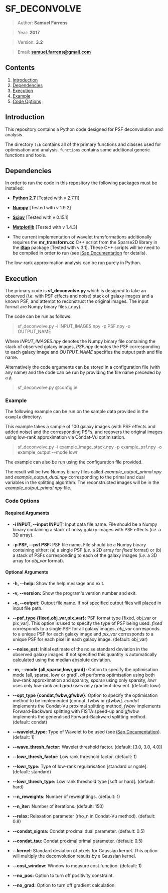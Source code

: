 SF_DECONVOLVE
=============

> Author: **Samuel Farrens**

> Year: **2017**

> Version: **3.2**

> Email: **[samuel.farrens@gmail.com](mailto:samuel.farrens@gmail.com)**

Contents
------------
1. [Introduction](#intro_anchor)
1. [Dependencies](#depend_anchor)
1.  [Execution](#exe_anchor)
  1. [Example](#eg_anchor)
  1. [Code Options](#opt_anchor)

<a name="intro_anchor"></a>
## Introduction

This repository contains a Python code designed for PSF deconvolution and analysis.

The directory ``lib`` contains all of the primary functions and classes used for optimisation and analysis. ``functions`` contains some additional generic functions and tools.

<a name="depend_anchor"></a>
## Dependencies

In order to run the code in this repository the following packages must be installed:

* **[Python 2.7](https://www.python.org/download/releases/2.7/)</a>**
[Tested with v 2.7.11]

* **[Numpy](http://www.numpy.org/)** [Tested with v 1.9.2]

* **[Scipy](http://www.scipy.org/)** [Tested with v 0.15.1]

* **[Matplotlib](http://matplotlib.org/)** [Tested with v 1.4.3]

* The current implementation of wavelet transformations additionally requires the **mr_transform.cc** C++ script from the Sparse2D library in the **[iSap](http://www.cosmostat.org/software/isap/)** package [Tested with v 3.1]. These C++ scripts will be need to be compiled in order to run (see [iSap Documentation](http://www.cosmostat.org/wp-content/uploads/2014/12/doc_iSAP.pdf) for details).

The low-rank approximation analysis can be run purely in Python.

<a name="exe_anchor"></a>
## Execution

The primary code is **sf_deconvolve.py** which is designed to take an observed (*i.e.* with PSF effects and noise) stack of galaxy images and a known PSF, and attempt to reconstruct the original images. The input format are Numpy binary files (.npy).

The code can be run as follows:

> sf_deconvolve.py -i INPUT_IMAGES.npy -p PSF.npy -o OUTPUT_NAME

Where *INPUT_IMAGES.npy* denotes the Numpy binary file containing the stack of observed galaxy images, *PSF.npy* denotes the PSF corresponding to each galaxy image and *OUTPUT_NAME* specifies the output path and file name.

Alternatively the code arguments can be stored in a configuration file (with any name) and the code can be run by providing
the file name preceded by a `@`.

> sf_deconvolve.py @config.ini


<a name="eg_anchor"></a>
### Example

The following example can be run on the sample data provided in the ``example`` directory.

This example takes a sample of 100 galaxy images (with PSF effects and added noise) and the corresponding PSFs, and recovers the original images using low-rank approximation via Condat-Vu optimisation.

> sf_deconvolve.py -i example_image_stack.npy -p example_psf.npy -o example_output --mode lowr

The example can also be run using the configuration file provided.

The result will be two Numpy binary files called *example_output_primal.npy* and *example_output_dual.npy* corresponding to the primal and dual variables in the splitting algorithm. The reconstructed images will be in the *example_output_primal.npy* file.

<a name="opt_anchor"></a>
### Code Options

#### Required Arguments

* **-i INPUT, --input INPUT:** Input data file name. File should be a Numpy binary containing a stack of noisy galaxy images with PSF effects (*i.e.* a 3D array).

* **-p PSF, --psf PSF:** PSF file name. File should be a Numpy binary containing either: (a) a single PSF (*i.e.* a 2D array for *fixed* format) or (b) a stack of PSFs corresponding to each of the galaxy images (*i.e.* a 3D array for *obj_var* format).

#### Optional Arguments

* **-h, --help:** Show the help message and exit.

* **-v, --version:** Show the program's version number and exit.

* **-o, --output:** Output file name. If not specified output files will placed in input file path.

* **--psf_type {fixed,obj_var,pix_var}:** PSF format type [fixed, obj_var or pix_var]. This option is used to specify the type of PSF being used. *fixed* corresponds to a single PSF for all galaxy images, *obj_var* corresponds to a unique PSF for each galaxy image and *pix_var* corresponds to a unique PSF for each pixel in each galaxy image. (default: obj_var)

* **--noise_est:** Initial estimate of the noise standard deviation in the observed galaxy images. If not specified this quantity is automatically calculated using the median absolute deviation.

* **-m, --mode {all,sparse,lowr,grad}:** Option to specify the optimisation mode [all, sparse, lowr or grad]. *all* performs optimisation using both low-rank approximation and sparsity, *sparse* using only sparsity, *lowr* uses only low-rank and *grad* uses only gradient descent. (default: lowr)

* **--opt_type {condat,fwbw,gfwbw}:** Option to specify the optimisation method to be implemented [condat, fwbw or gfwbw]. *condat* implements the Condat-Vu proximal splitting method, *fwbw* implements Forward-Backward splitting with FISTA speed-up and *gfwbw* implements the generalised Forward-Backward splitting method. (default: condat)

* **--wavelet_type:** Type of Wavelet to be used (see [iSap Documentation](http://www.cosmostat.org/wp-content/uploads/2014/12/doc_iSAP.pdf)). (default: 1)

* **--wave_thresh_factor:** Wavelet threshold factor. (default: [3.0, 3.0, 4.0])

* **--lowr_thresh_factor:** Low rank threshold factor. (default: 1)

* **--lowr_type:** Type of low-rank regularisation [standard or ngole]. (default: standard)

* **--lowr_thresh_type:** Low rank threshold type [soft or hard]. (default: hard)

* **--n_reweights:** Number of reweightings. (default: 1)

* **--n_iter:** Number of iterations. (default: 150)

* **--relax:** Relaxation parameter (rho_n in Condat-Vu method). (default: 0.8)

* **--condat_sigma:** Condat proximal dual parameter. (default: 0.5)

* **--condat_tau:** Condat proximal primal parameter. (default: 0.5)

* **--kernel:** Standard deviation of pixels for Gaussian kernel. This option will multiply the deconvolution results by a Gaussian kernel.

* **--cost_window:** Window to measure cost function. (default: 1)

* **--no_pos:** Option to turn off positivity constraint.

* **--no_grad:** Option to turn off gradient calculation.
